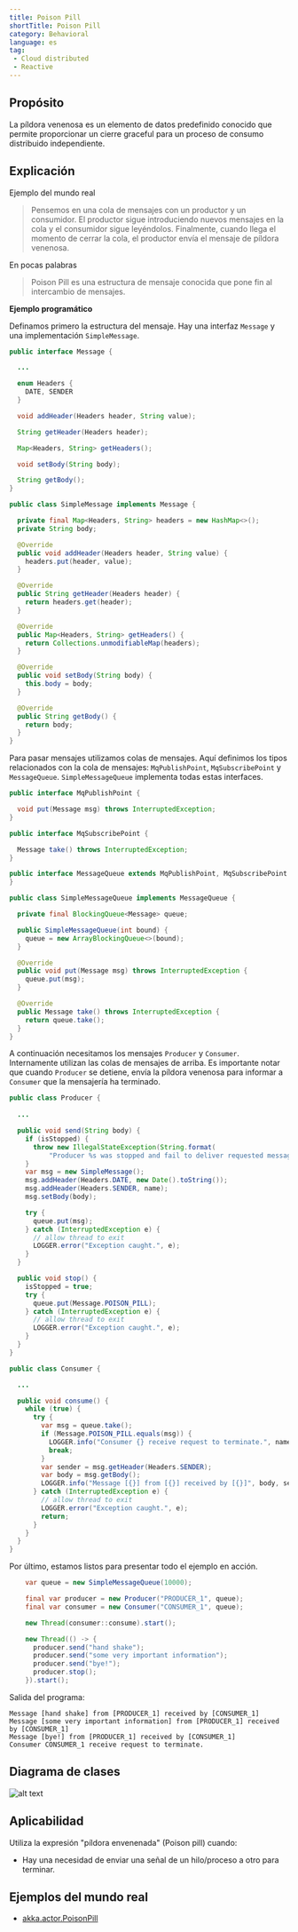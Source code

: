 ```yaml
---
title: Poison Pill
shortTitle: Poison Pill
category: Behavioral
language: es
tag:
 - Cloud distributed
 - Reactive
---
```


## Propósito

La píldora venenosa es un elemento de datos predefinido conocido que permite proporcionar un cierre graceful para un proceso de consumo distribuido independiente.

## Explicación

Ejemplo del mundo real

> Pensemos en una cola de mensajes con un productor y un consumidor. El productor sigue introduciendo nuevos mensajes en la cola y el consumidor sigue leyéndolos. Finalmente, cuando llega el momento de cerrar la cola, el productor envía el mensaje de píldora venenosa.

En pocas palabras

> Poison Pill es una estructura de mensaje conocida que pone fin al intercambio de mensajes.

**Ejemplo programático**

Definamos primero la estructura del mensaje. Hay una interfaz `Message` y una implementación `SimpleMessage`.

```java
public interface Message {

  ...

  enum Headers {
    DATE, SENDER
  }

  void addHeader(Headers header, String value);

  String getHeader(Headers header);

  Map<Headers, String> getHeaders();

  void setBody(String body);

  String getBody();
}

public class SimpleMessage implements Message {

  private final Map<Headers, String> headers = new HashMap<>();
  private String body;

  @Override
  public void addHeader(Headers header, String value) {
    headers.put(header, value);
  }

  @Override
  public String getHeader(Headers header) {
    return headers.get(header);
  }

  @Override
  public Map<Headers, String> getHeaders() {
    return Collections.unmodifiableMap(headers);
  }

  @Override
  public void setBody(String body) {
    this.body = body;
  }

  @Override
  public String getBody() {
    return body;
  }
}
```

Para pasar mensajes utilizamos colas de mensajes. Aquí definimos los tipos relacionados con la cola de mensajes: `MqPublishPoint`, `MqSubscribePoint` y `MessageQueue`. `SimpleMessageQueue` implementa todas estas interfaces.

```java
public interface MqPublishPoint {

  void put(Message msg) throws InterruptedException;
}

public interface MqSubscribePoint {

  Message take() throws InterruptedException;
}

public interface MessageQueue extends MqPublishPoint, MqSubscribePoint {
}

public class SimpleMessageQueue implements MessageQueue {

  private final BlockingQueue<Message> queue;

  public SimpleMessageQueue(int bound) {
    queue = new ArrayBlockingQueue<>(bound);
  }

  @Override
  public void put(Message msg) throws InterruptedException {
    queue.put(msg);
  }

  @Override
  public Message take() throws InterruptedException {
    return queue.take();
  }
}
```

A continuación necesitamos los mensajes `Producer` y `Consumer`. Internamente utilizan las colas de mensajes de arriba. Es importante notar que cuando `Producer` se detiene, envía la píldora venenosa para informar a `Consumer` que la mensajería ha terminado.

```java
public class Producer {
  
  ... 

  public void send(String body) {
    if (isStopped) {
      throw new IllegalStateException(String.format(
          "Producer %s was stopped and fail to deliver requested message [%s].", body, name));
    }
    var msg = new SimpleMessage();
    msg.addHeader(Headers.DATE, new Date().toString());
    msg.addHeader(Headers.SENDER, name);
    msg.setBody(body);

    try {
      queue.put(msg);
    } catch (InterruptedException e) {
      // allow thread to exit
      LOGGER.error("Exception caught.", e);
    }
  }

  public void stop() {
    isStopped = true;
    try {
      queue.put(Message.POISON_PILL);
    } catch (InterruptedException e) {
      // allow thread to exit
      LOGGER.error("Exception caught.", e);
    }
  }
}

public class Consumer {

  ...

  public void consume() {
    while (true) {
      try {
        var msg = queue.take();
        if (Message.POISON_PILL.equals(msg)) {
          LOGGER.info("Consumer {} receive request to terminate.", name);
          break;
        }
        var sender = msg.getHeader(Headers.SENDER);
        var body = msg.getBody();
        LOGGER.info("Message [{}] from [{}] received by [{}]", body, sender, name);
      } catch (InterruptedException e) {
        // allow thread to exit
        LOGGER.error("Exception caught.", e);
        return;
      }
    }
  }
}
```

Por último, estamos listos para presentar todo el ejemplo en acción.

```java
    var queue = new SimpleMessageQueue(10000);

    final var producer = new Producer("PRODUCER_1", queue);
    final var consumer = new Consumer("CONSUMER_1", queue);

    new Thread(consumer::consume).start();

    new Thread(() -> {
      producer.send("hand shake");
      producer.send("some very important information");
      producer.send("bye!");
      producer.stop();
    }).start();
```

Salida del programa:

```
Message [hand shake] from [PRODUCER_1] received by [CONSUMER_1]
Message [some very important information] from [PRODUCER_1] received by [CONSUMER_1]
Message [bye!] from [PRODUCER_1] received by [CONSUMER_1]
Consumer CONSUMER_1 receive request to terminate.
```

## Diagrama de clases

![alt text](./etc/poison-pill.png "Poison Pill")

## Aplicabilidad

Utiliza la expresión "píldora envenenada" (Poison pill) cuando:

* Hay una necesidad de enviar una señal de un hilo/proceso a otro para terminar.

## Ejemplos del mundo real

* [akka.actor.PoisonPill](http://doc.akka.io/docs/akka/2.1.4/java/untyped-actors.html)
